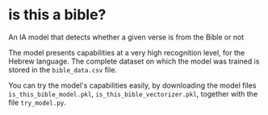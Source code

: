 # is this a bible?
 An IA model that detects whether a given verse is from the Bible or not

The model presents capabilities at a very high recognition level, for the Hebrew language.
The complete dataset on which the model was trained is stored in the `bible_data.csv` file.

You can try the model's capabilities easily, by downloading the model files `is_this_bible_model.pkl`, `is_this_bible_vectorizer.pkl`, together with the file `try_model.py`.
